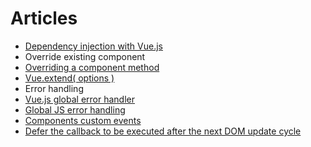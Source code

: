 # Articles
- [Dependency injection with Vue.js](https://codeburst.io/dependency-injection-with-vue-js-f6b44a0dae6d)
- Override existing component
 - [Overriding a component method](https://stackoverflow.com/a/43121345)
 - [Vue.extend( options )](https://vuejs.org/v2/api/#Vue-extend)
- Error handling
 - [Vue.js global error handler](https://vuejs.org/v2/api/#errorHandler)
 - [Global JS error handling](https://stackoverflow.com/a/10556743)
- [Components custom events](https://vuejs.org/v2/guide/components-custom-events.html)
- [Defer the callback to be executed after the next DOM update cycle](https://vuejs.org/v2/api/#Vue-nextTick)
